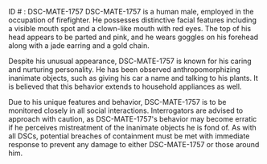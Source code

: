 ID # : DSC-MATE-1757
DSC-MATE-1757 is a human male, employed in the occupation of firefighter. He possesses distinctive facial features including a visible mouth spot and a clown-like mouth with red eyes. The top of his head appears to be parted and pink, and he wears goggles on his forehead along with a jade earring and a gold chain.

Despite his unusual appearance, DSC-MATE-1757 is known for his caring and nurturing personality. He has been observed anthropomorphizing inanimate objects, such as giving his car a name and talking to his plants. It is believed that this behavior extends to household appliances as well.

Due to his unique features and behavior, DSC-MATE-1757 is to be monitored closely in all social interactions. Interrogators are advised to approach with caution, as DSC-MATE-1757's behavior may become erratic if he perceives mistreatment of the inanimate objects he is fond of. As with all DSCs, potential breaches of containment must be met with immediate response to prevent any damage to either DSC-MATE-1757 or those around him.